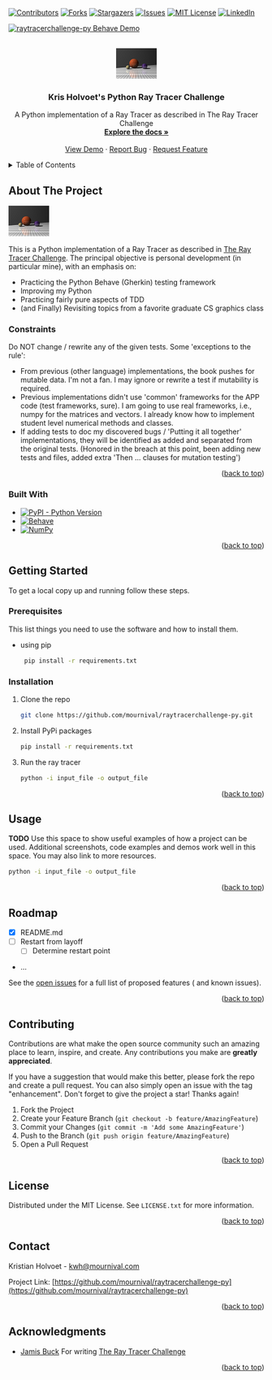 <a name="readme-top"></a>

[![Contributors][contributors-shield]][contributors-url]
[![Forks][forks-shield]][forks-url]
[![Stargazers][stars-shield]][stars-url]
[![Issues][issues-shield]][issues-url]
[![MIT License][license-shield]][license-url]
[![LinkedIn][linkedin-shield]][linkedin-url]

[![raytracerchallenge-py Behave Demo](https://github.com/mournival/raytracerchallenge-py/actions/workflows/behave.yml/badge.svg)](https://github.com/mournival/raytracerchallenge-py/actions/workflows/behave.yml)

<!-- PROJECT LOGO -->
<br />
<div align="center">
  <a href="https://github.com/mournival/raytracerchallenge-py">
    <img src="images/logo.png" alt="Logo" width="80" height="60">
  </a>

<h3 align="center">Kris Holvoet's Python Ray Tracer Challenge</h3>

  <p align="center">
     A Python implementation of a Ray Tracer as described in The Ray Tracer Challenge
    <br />
    <a href="https://github.com/mournival/raytracerchallenge-py"><strong>Explore the docs »</strong></a>
    <br />
    <br />
    <a href="https://github.com/mournival/raytracerchallenge-py">View Demo</a>
    ·
    <a href="https://github.com/mournival/raytracerchallenge-py/issues">Report Bug</a>
    ·
    <a href="https://github.com/mournival/raytracerchallenge-py/issues">Request Feature</a>
  </p>
</div>


<!-- TABLE OF CONTENTS -->
<details>
  <summary>Table of Contents</summary>
  <ol>
    <li>
      <a href="#about-the-project">About The Project</a>
      <ul>
        <li><a href="#built-with">Built With</a></li>
      </ul>
    </li>
    <li>
      <a href="#getting-started">Getting Started</a>
      <ul>
        <li><a href="#prerequisites">Prerequisites</a></li>
        <li><a href="#installation">Installation</a></li>
      </ul>
    </li>
    <li><a href="#usage">Usage</a></li>
    <li><a href="#roadmap">Roadmap</a></li>
    <li><a href="#contributing">Contributing</a></li>
    <li><a href="#license">License</a></li>
    <li><a href="#contact">Contact</a></li>
    <li><a href="#acknowledgments">Acknowledgments</a></li>
  </ol>
</details>

## About The Project <a name="about-the-project"></a>

![Ray Tracer Challenge](images%2Flogo.png)

This is a Python implementation of a Ray Tracer as described
in [The Ray Tracer Challenge](http://raytracerchallenge.com/). The principal objective is personal development (in
particular mine), with an emphasis on:

* Practicing the Python Behave (Gherkin) testing framework
* Improving my Python
* Practicing fairly pure aspects of TDD
* (and Finally) Revisiting topics from a favorite graduate CS graphics class

### Constraints

Do NOT change / rewrite any of the given tests. Some 'exceptions to the rule':

* From previous (other language) implementations, the book pushes for mutable data. I'm not a fan. I may ignore or
  rewrite a test if mutability is required.
* Previous implementations didn't use 'common' frameworks for the APP code (test frameworks, sure). I am going to use
  real frameworks, i.e., numpy for the matrices and vectors. I already know how to implement
  student level numerical methods and classes.
* If adding tests to doc my discovered bugs / 'Putting it all together' implementations, they will be identified as
  added and separated from the original tests. (Honored in the breach at this point, been adding new tests and files,
  added extra 'Then ... clauses for mutation testing')

<p align="right">(<a href="#readme-top">back to top</a>)</p>

### Built With <a name="built-with"></a>

- [![PyPI - Python Version][PyPi]][PyPi-url]
- [![Behave][Behave]][Behave-url]
- [![NumPy][Numpy.js]][Numpy-url]

<p align="right">(<a href="#readme-top">back to top</a>)</p>

## Getting Started <a name="getting-started"></a>

To get a local copy up and running follow these steps.

### Prerequisites <a name="prerequisites"></a>

This list things you need to use the software and how to install them.

* using pip
  ```sh
   pip install -r requirements.txt
  ```

### Installation <a name="installation"></a>

1. Clone the repo
   ```sh
   git clone https://github.com/mournival/raytracerchallenge-py.git
   ```
2. Install PyPi packages
   ```sh
   pip install -r requirements.txt
   ```
3. Run the ray tracer
   ``` sh
   python -i input_file -o output_file
    ```

<p align="right">(<a href="#readme-top">back to top</a>)</p>

## Usage <a name="usage"></a>

**TODO**
Use this space to show useful examples of how a project can be used. Additional screenshots, code examples and demos
work well in this space. You may also link to more resources.

   ``` sh
   python -i input_file -o output_file
   ```

[//]: # (_For more examples, please refer to the [Documentation]&#40;https://example.com&#41;_)

<p align="right">(<a href="#readme-top">back to top</a>)</p>

## Roadmap <a name="roadmap"></a>

- [x] README.md
- [ ] Restart from layoff
    - [ ] Determine restart point
- ...

See the [open issues](https://github.com/mournival/raytracerchallenge-py/issues) for a full list of proposed features (
and known issues).

<p align="right">(<a href="#readme-top">back to top</a>)</p>

## Contributing <a name="contributing"></a>

Contributions are what make the open source community such an amazing place to learn, inspire, and create. Any
contributions you make are **greatly appreciated**.

If you have a suggestion that would make this better, please fork the repo and create a pull request. You can also
simply open an issue with the tag "enhancement".
Don't forget to give the project a star! Thanks again!

1. Fork the Project
2. Create your Feature Branch (`git checkout -b feature/AmazingFeature`)
3. Commit your Changes (`git commit -m 'Add some AmazingFeature'`)
4. Push to the Branch (`git push origin feature/AmazingFeature`)
5. Open a Pull Request

<p align="right">(<a href="#readme-top">back to top</a>)</p>


<!-- LICENSE -->

## License <a name="license"></a>

Distributed under the MIT License. See `LICENSE.txt` for more information.

<p align="right">(<a href="#readme-top">back to top</a>)</p>


<!-- CONTACT -->

## Contact <a name="contact"></a>

Kristian Holvoet - kwh@mournival.com

Project Link: [https://github.com/mournival/raytracerchallenge-py](https://github.com/mournival/raytracerchallenge-py)

<p align="right">(<a href="#readme-top">back to top</a>)</p>



<!-- ACKNOWLEDGMENTS -->

## Acknowledgments <a name="acknowledgments"></a>

* [Jamis Buck](http://raytracerchallenge.com/) For writing [The Ray Tracer Challenge](http://raytracerchallenge.com/)

<p align="right">(<a href="#readme-top">back to top</a>)</p>



<!-- MARKDOWN LINKS & IMAGES -->
<!-- https://www.markdownguide.org/basic-syntax/#reference-style-links -->

[contributors-shield]: https://img.shields.io/github/contributors/mournival/raytracerchallenge-py.svg?style=for-the-badge

[contributors-url]: https://github.com/mournival/raytracerchallenge-py/graphs/contributors

[forks-shield]: https://img.shields.io/github/forks/mournival/raytracerchallenge-py.svg?style=for-the-badge

[forks-url]: https://github.com/mournival/raytracerchallenge-py/network/members

[stars-shield]: https://img.shields.io/github/stars/mournival/raytracerchallenge-py.svg?style=for-the-badge

[stars-url]: https://github.com/mournival/raytracerchallenge-py/stargazers

[issues-shield]: https://img.shields.io/github/issues/mournival/raytracerchallenge-py.svg?style=for-the-badge

[issues-url]: https://github.com/mournival/raytracerchallenge-py/issues

[license-shield]: https://img.shields.io/github/license/mournival/raytracerchallenge-py.svg?style=for-the-badge

[license-url]: https://github.com/mournival/raytracerchallenge-py/blob/master/LICENSE.txt

[linkedin-shield]: https://img.shields.io/badge/-LinkedIn-black.svg?style=for-the-badge&logo=linkedin&colorB=555

[linkedin-url]: https://linkedin.com/in/kristian-holvoet-10101

[product-screenshot]: images/logo.png

[Behave]: https://behave.readthedocs.io/en/latest/_static/behave_logo1.png

[Behave-url]: https://behave.readthedocs.io/en/latest/

[Numpy.js]: https://numpy.org/doc/stable/_static/numpylogo.svg

[Numpy-url]: https://numpy.org/

[PyPi]:https://pypi.org/static/images/logo-small.2a411bc6.svg

[PyPi-url]:https://img.shields.io/pypi/pyversions/numpy